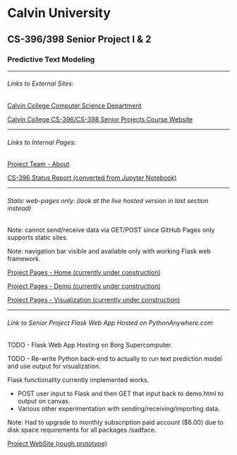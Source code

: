 # Calvin University
## CS-396/398 Senior Project I & 2
### Predictive Text Modeling

***
###### Links to External Sites: 

[Calvin College Computer Science Department](https://computing.calvin.edu/)

[Calvin College CS-396/CS-398 Senior Projects Course Website](https://cs.calvin.edu/courses/cs/396/)

***
###### Links to Internal Pages:

[Project Team - About](https://j-jinn.github.io/About)

[CS-396 Status Report (converted from Jupyter Notebook)](https://j-jinn.github.io/run_generation_custom_notebook_4)

***
###### Static web-pages only: (look at the live hosted version in last section instead)
Note: cannot send/receive data via GET/POST since GitHub Pages only supports static sites.

Note: navigation bar visible and available only with working Flask web framework.

[Project Pages - Home (currently under construction)](https://j-jinn.github.io/templates/home)

[Project Pages - Demo (currently under construction)](https://j-jinn.github.io/templates/demo)

[Project Pages - Visualization (currently under construction)](https://j-jinn.github.io/templates/visualization)

***

###### Link to Senior Project Flask Web App Hosted on PythonAnywhere.com
TODO - Flask Web App Hosting on Borg Supercomputer.

TODO - Re-write Python back-end to actually to run text prediction model and use output for visualization.

Flask functionality currently implemented works.
- POST user input to Flask and then GET that input back to demo.html to output on canvas.
- Various other experimentation with sending/receiving/importing data.

Note: Had to upgrade to monthly subscription paid account ($6.00) due to disk space requirements for all packages /sadface.

[Project WebSite (rough prototype)](http://jj47.pythonanywhere.com/)
